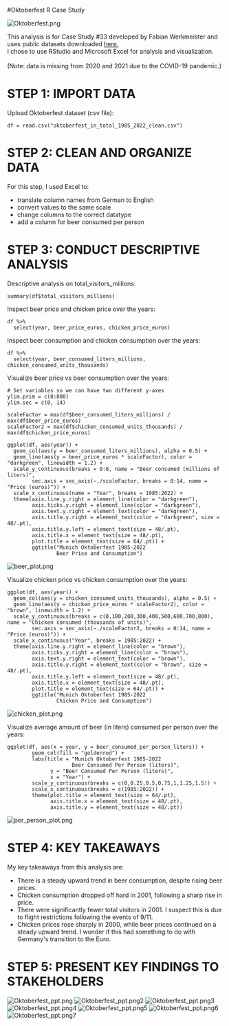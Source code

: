#Oktoberfest R Case Study

![Oktoberfest.png](Oktoberfest.png)

This analysis is for Case Study #33 developed by Fabian Werkmeister and uses public datasets downloaded [here.](https://opendata.muenchen.de/dataset/oktoberfest)
<br>I chose to use RStudio and Microsoft Excel for analysis and visualization.</br>
<br>(Note: data is missing from 2020 and 2021 due to the COVID-19 pandemic.)</br>

# STEP 1: IMPORT DATA

Upload Oktoberfest dataset (csv file):
```
df = read.csv("oktoberfest_in_total_1985_2022_clean.csv")
```

# STEP 2: CLEAN AND ORGANIZE DATA

For this step, I used Excel to: 
<br>
- translate column names from German to English
- convert values to the same scale
- change columns to the correct datatype
- add a column for beer consumed per person

# STEP 3: CONDUCT DESCRIPTIVE ANALYSIS

Descriptive analysis on total_visitors_millions:
```
summary(df$total_visitors_millions)
```

Inspect beer price and chicken price over the years:
```
df %>%
  select(year, beer_price_euros, chicken_price_euros)
```

Inspect beer consumption and chicken consumption over the years:
```
df %>%
  select(year, beer_consumed_liters_millions, chicken_consumed_units_thousands)
```

Visualize beer price vs beer consumption over the years:
```
# Set variables so we can have two different y-axes
ylim.prim = c(0:800)
ylim.sec = c(0, 14)

scaleFactor = max(df$beer_consumed_liters_millions) / max(df$beer_price_euros)
scaleFactor2 = max(df$chicken_consumed_units_thousands) / max(df$chicken_price_euros)

ggplot(df, aes(year)) +
  geom_col(aes(y = beer_consumed_liters_millions), alpha = 0.5) +
  geom_line(aes(y = beer_price_euros * scaleFactor), color = "darkgreen", linewidth = 1.2) +
  scale_y_continuous(breaks = 0:8, name = "Beer consumed (millions of liters)",
        sec.axis = sec_axis(~./scaleFactor, breaks = 0:14, name = "Price (euros)")) +
  scale_x_continuous(name = "Year", breaks = 1985:2022) +
  theme(axis.line.y.right = element_line(color = "darkgreen"), 
        axis.ticks.y.right = element_line(color = "darkgreen"),
        axis.text.y.right = element_text(color = "darkgreen"), 
        axis.title.y.right = element_text(color = "darkgreen", size = 48/.pt),
        axis.title.y.left = element_text(size = 48/.pt),
        axis.title.x = element_text(size = 48/.pt),
        plot.title = element_text(size = 64/.pt)) +
        ggtitle("Munich Oktoberfest 1985-2022
                Beer Price and Consumption")
```

![beer_plot.png](beer_plot.png)

Visualize chicken price vs chicken consumption over the years:
```
ggplot(df, aes(year)) +
  geom_col(aes(y = chicken_consumed_units_thousands), alpha = 0.5) +
  geom_line(aes(y = chicken_price_euros * scaleFactor2), color = "brown", linewidth = 1.2) +
  scale_y_continuous(breaks = c(0,100,200,300,400,500,600,700,800), name = "Chicken consumed (thousands of units)",
        sec.axis = sec_axis(~./scaleFactor2, breaks = 0:14, name = "Price (euros)")) +
  scale_x_continuous("Year", breaks = 1985:2022) +
  theme(axis.line.y.right = element_line(color = "brown"), 
        axis.ticks.y.right = element_line(color = "brown"),
        axis.text.y.right = element_text(color = "brown"), 
        axis.title.y.right = element_text(color = "brown", size = 48/.pt),
        axis.title.y.left = element_text(size = 48/.pt),
        axis.title.x = element_text(size = 48/.pt),
        plot.title = element_text(size = 64/.pt)) +
        ggtitle("Munich Oktoberfest 1985-2022
                Chicken Price and Consumption")
```

![chicken_plot.png](chicken_plot.png)

Visualize average amount of beer (in liters) consumed per person over the years:
```
ggplot(df, aes(x = year, y = beer_consumed_per_person_liters)) +
        geom_col(fill = "goldenrod") +
        labs(title = "Munich Oktoberfest 1985-2022
                     Beer Consumed Per Person (liters)",
              y = "Beer Consumed Per Person (liters)",
              x = "Year") +
        scale_y_continuous(breaks = c(0,0.25,0.5,0.75,1,1.25,1.5)) +
        scale_x_continuous(breaks = c(1985:2022)) +
        theme(plot.title = element_text(size = 64/.pt),
              axis.title.x = element_text(size = 48/.pt),
              axis.title.y = element_text(size = 48/.pt))
```

![per_person_plot.png](per_person_plot.png)

# STEP 4: KEY TAKEAWAYS

My key takeaways from this analysis are:
<br>
- There is a steady upward trend in beer consumption, despite rising beer prices.
- Chicken consumption dropped off hard in 2001, following a sharp rise in price.
- There were significantly fewer total visitors in 2001. I suspect this is due to flight restrictions following the events of 9/11.
- Chicken prices rose sharply in 2000, while beer prices continued on a steady upward trend. I wonder if this had something to do with Germany's transition to the Euro.

# STEP 5: PRESENT KEY FINDINGS TO STAKEHOLDERS

![Oktoberfest_ppt.png](Oktoberfest_ppt.png)
![Oktoberfest_ppt.png2](Oktoberfest_ppt2.png)
![Oktoberfest_ppt.png3](Oktoberfest_ppt3.png)
![Oktoberfest_ppt.png4](Oktoberfest_ppt4.png)
![Oktoberfest_ppt.png5](Oktoberfest_ppt5.png)
![Oktoberfest_ppt.png6](Oktoberfest_ppt6.png)
![Oktoberfest_ppt.png7](Oktoberfest_ppt7.png)
